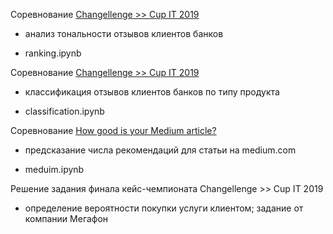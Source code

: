 Соревнование [Changellenge >> Cup IT 2019](https://www.kaggle.com/c/changellenge-cupit-2019-posneg) 
 * анализ тональности отзывов клиентов банков
 
 * ranking.ipynb

Соревнование [Changellenge >> Cup IT 2019](https://www.kaggle.com/c/changellenge-cupit-2019-type) 
 * классификация отзывов клиентов банков по типу продукта
 
 * classification.ipynb
 
Соревнование [How good is your Medium article?](https://www.kaggle.com/c/how-good-is-your-medium-article) 
 * предсказание числа рекомендаций для статьи на medium.com
 
 * meduim.ipynb
 
 Решение задания финала кейс-чемпионата Changellenge >> Cup IT 2019
* определение вероятности покупки услуги клиентом; задание от компании Мегафон
